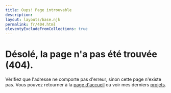 ```yaml
---
title: Oups! Page introuvable
description:
layout: layouts/base.njk
permalink: fr/404.html
eleventyExcludeFromCollections: true
---
```


# Désolé, la page n'a pas été trouvée (404).

Vérifiez que l'adresse ne comporte pas d'erreur, sinon cette page n'existe pas. Vous pouvez retourner à la [page d'accueil](/fr/) ou voir mes derniers [projets](/fr/projets).